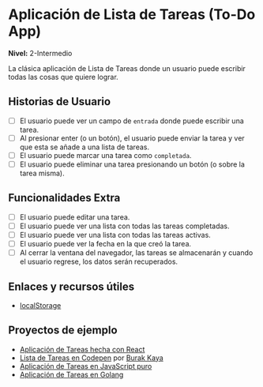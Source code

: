 # Aplicación de Lista de Tareas (To-Do App)  
**Nivel:** 2-Intermedio  
  
La clásica aplicación de Lista de Tareas donde un usuario puede escribir todas las cosas que quiere lograr.  
  
## Historias de Usuario  
  
-   [ ] El usuario puede ver un campo de `entrada` donde puede escribir una tarea.  
-   [ ] Al presionar enter (o un botón), el usuario puede enviar la tarea y ver que esta se añade a una lista de tareas.  
-   [ ] El usuario puede marcar una tarea como `completada`.  
-   [ ] El usuario puede eliminar una tarea presionando un botón (o sobre la tarea misma).  
  
## Funcionalidades Extra  
  
-   [ ] El usuario puede editar una tarea.  
-   [ ] El usuario puede ver una lista con todas las tareas completadas.  
-   [ ] El usuario puede ver una lista con todas las tareas activas.  
-   [ ] El usuario puede ver la fecha en la que creó la tarea.  
-   [ ] Al cerrar la ventana del navegador, las tareas se almacenarán y cuando el usuario regrese, los datos serán recuperados.  
  
## Enlaces y recursos útiles  
  
-   [localStorage](https://developer.mozilla.org/en-US/docs/Web/API/Window/localStorage)  
  
## Proyectos de ejemplo  
  
-   [Aplicación de Tareas hecha con React](http://todomvc.com/examples/react/#/)  
-   [Lista de Tareas en Codepen](https://codepen.io/yesilfasulye/pen/eJIuF) por [Burak Kaya](https://codepen.io/yesilfasulye/)  
-   [Aplicación de Tareas en JavaScript puro](https://safdarjamal.github.io/todo-app/)  
-   [Aplicación de Tareas en Golang](https://github.com/schadokar/go-to-do-app)  